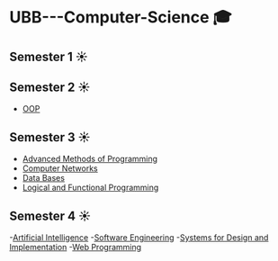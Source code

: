# UBB---Computer-Science :mortar_board:
## Semester 1 :sunny:
## Semester 2 :sunny:
- [OOP](https://github.com/VasilicaMoldovan/Laboratory10-with-Qt)
## Semester 3 :sunny:
- [Advanced Methods of Programming](https://github.com/VasilicaMoldovan/Toy-Language-Interpreter-with-Procedures)
- [Computer Networks](https://github.com/VasilicaMoldovan/Computer-Networks)
- [Data Bases](https://github.com/VasilicaMoldovan/DataBases)
- [Logical and Functional Programming](https://github.com/VasilicaMoldovan/Logical-and-Functional-Programming)
## Semester 4 :sunny:
 -[Artificial Intelligence]()
 -[Software Engineering]()
 -[Systems for Design and Implementation]()
 -[Web Programming]()
